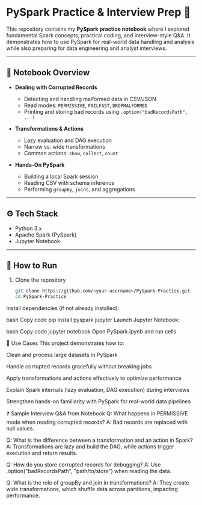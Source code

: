 # PySpark Practice & Interview Prep 🚀

This repository contains my **PySpark practice notebook** where I explored fundamental Spark concepts, practical coding, and interview-style Q&A. It demonstrates how to use PySpark for real-world data handling and analysis while also preparing for data engineering and analyst interviews.

---

## 📂 Notebook Overview

- **Dealing with Corrupted Records**
  - Detecting and handling malformed data in CSV/JSON
  - Read modes: `PERMISSIVE`, `FAILFAST`, `DROPMALFORMED`
  - Printing and storing bad records using `.option("badRecordsPath", ...)`

- **Transformations & Actions**
  - Lazy evaluation and DAG execution
  - Narrow vs. wide transformations
  - Common actions: `show`, `collect`, `count`

- **Hands-On PySpark**
  - Building a local Spark session
  - Reading CSV with schema inference
  - Performing `groupBy`, `joins`, and aggregations

---

## ⚙️ Tech Stack

- Python 3.x  
- Apache Spark (PySpark)  
- Jupyter Notebook  

---

## 🚀 How to Run

1. Clone the repository  
   ```bash
   git clone https://github.com/<your-username>/PySpark-Practice.git
   cd PySpark-Practice
Install dependencies (if not already installed):

bash
Copy code
pip install pyspark jupyter
Launch Jupyter Notebook:

bash
Copy code
jupyter notebook
Open PySpark.ipynb and run cells.

📌 Use Cases
This project demonstrates how to:

Clean and process large datasets in PySpark

Handle corrupted records gracefully without breaking jobs

Apply transformations and actions effectively to optimize performance

Explain Spark internals (lazy evaluation, DAG execution) during interviews

Strengthen hands-on familiarity with PySpark for real-world data pipelines

❓ Sample Interview Q&A from Notebook
Q: What happens in PERMISSIVE mode when reading corrupted records?
A: Bad records are replaced with null values.

Q: What is the difference between a transformation and an action in Spark?
A: Transformations are lazy and build the DAG, while actions trigger execution and return results.

Q: How do you store corrupted records for debugging?
A: Use .option("badRecordsPath", "path/to/store") when reading the data.

Q: What is the role of groupBy and join in transformations?
A: They create wide transformations, which shuffle data across partitions, impacting performance.
